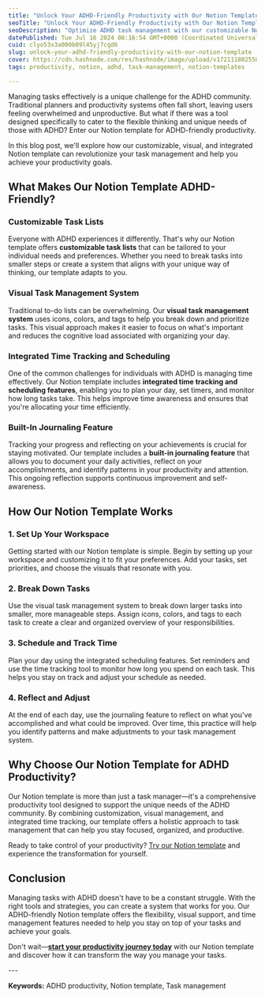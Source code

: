 ```yaml
---
title: "Unlock Your ADHD-Friendly Productivity with Our Notion Template"
seoTitle: "Unlock Your ADHD-Friendly Productivity with Our Notion Template"
seoDescription: "Optimize ADHD task management with our customizable Notion template, including time tracking, scheduling, and journaling for better productivity"
datePublished: Tue Jul 16 2024 08:16:54 GMT+0000 (Coordinated Universal Time)
cuid: clyo53x3a000b09l45yj7cgd6
slug: unlock-your-adhd-friendly-productivity-with-our-notion-template
cover: https://cdn.hashnode.com/res/hashnode/image/upload/v1721118025504/a03f4399-b6ab-44ab-a516-afe63036678c.jpeg
tags: productivity, notion, adhd, task-management, notion-templates

---
```


Managing tasks effectively is a unique challenge for the ADHD community. Traditional planners and productivity systems often fall short, leaving users feeling overwhelmed and unproductive. But what if there was a tool designed specifically to cater to the flexible thinking and unique needs of those with ADHD? Enter our Notion template for ADHD-friendly productivity.

In this blog post, we'll explore how our customizable, visual, and integrated Notion template can revolutionize your task management and help you achieve your productivity goals.

## What Makes Our Notion Template ADHD-Friendly?

### Customizable Task Lists

Everyone with ADHD experiences it differently. That's why our Notion template offers **customizable task lists** that can be tailored to your individual needs and preferences. Whether you need to break tasks into smaller steps or create a system that aligns with your unique way of thinking, our template adapts to you.

### Visual Task Management System

Traditional to-do lists can be overwhelming. Our **visual task management system** uses icons, colors, and tags to help you break down and prioritize tasks. This visual approach makes it easier to focus on what's important and reduces the cognitive load associated with organizing your day.

### Integrated Time Tracking and Scheduling

One of the common challenges for individuals with ADHD is managing time effectively. Our Notion template includes **integrated time tracking and scheduling features**, enabling you to plan your day, set timers, and monitor how long tasks take. This helps improve time awareness and ensures that you're allocating your time efficiently.

### Built-In Journaling Feature

Tracking your progress and reflecting on your achievements is crucial for staying motivated. Our template includes a **built-in journaling feature** that allows you to document your daily activities, reflect on your accomplishments, and identify patterns in your productivity and attention. This ongoing reflection supports continuous improvement and self-awareness.

## How Our Notion Template Works

### 1\. Set Up Your Workspace

Getting started with our Notion template is simple. Begin by setting up your workspace and customizing it to fit your preferences. Add your tasks, set priorities, and choose the visuals that resonate with you.

### 2\. Break Down Tasks

Use the visual task management system to break down larger tasks into smaller, more manageable steps. Assign icons, colors, and tags to each task to create a clear and organized overview of your responsibilities.

### 3\. Schedule and Track Time

Plan your day using the integrated scheduling features. Set reminders and use the time tracking tool to monitor how long you spend on each task. This helps you stay on track and adjust your schedule as needed.

### 4\. Reflect and Adjust

At the end of each day, use the journaling feature to reflect on what you've accomplished and what could be improved. Over time, this practice will help you identify patterns and make adjustments to your task management system.

## Why Choose Our Notion Template for ADHD Productivity?

Our Notion template is more than just a task manager—it's a comprehensive productivity tool designed to support the unique needs of the ADHD community. By combining customization, visual management, and integrated time tracking, our template offers a holistic approach to task management that can help you stay focused, organized, and productive.

Ready to take control of your productivity? [Try our Notion template](https://zimmal.store/products/simple-adhd-planner-notion-template) and experience the transformation for yourself.

## Conclusion

Managing tasks with ADHD doesn't have to be a constant struggle. With the right tools and strategies, you can create a system that works for you. Our ADHD-friendly Notion template offers the flexibility, visual support, and time management features needed to help you stay on top of your tasks and achieve your goals.

Don't wait—[**start your productivity journey today**](#) with our Notion template and discover how it can transform the way you manage your tasks.

\---

**Keywords:** ADHD productivity, Notion template, Task management